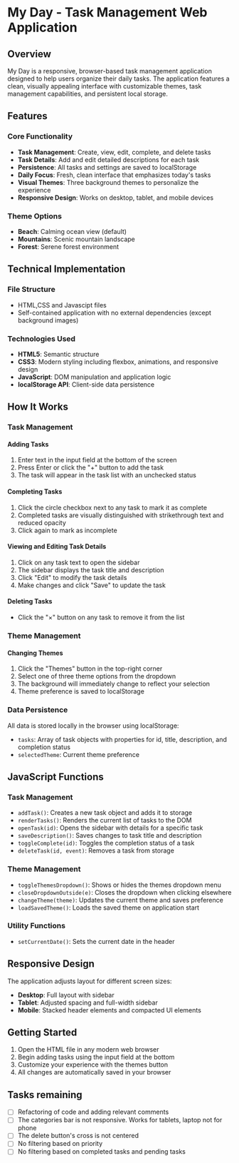 # My Day - Task Management Web Application

## Overview

My Day is a responsive, browser-based task management application designed to help users organize their daily tasks. The application features a clean, visually appealing interface with customizable themes, task management capabilities, and persistent local storage.


## Features

### Core Functionality
- **Task Management**: Create, view, edit, complete, and delete tasks
- **Task Details**: Add and edit detailed descriptions for each task
- **Persistence**: All tasks and settings are saved to localStorage
- **Daily Focus**: Fresh, clean interface that emphasizes today's tasks
- **Visual Themes**: Three background themes to personalize the experience
- **Responsive Design**: Works on desktop, tablet, and mobile devices

### Theme Options
- **Beach**: Calming ocean view (default)
- **Mountains**: Scenic mountain landscape
- **Forest**: Serene forest environment

## Technical Implementation

### File Structure
- HTML,CSS and Javascipt files 
- Self-contained application with no external dependencies (except background images)

### Technologies Used
- **HTML5**: Semantic structure
- **CSS3**: Modern styling including flexbox, animations, and responsive design
- **JavaScript**: DOM manipulation and application logic
- **localStorage API**: Client-side data persistence

## How It Works

### Task Management

#### Adding Tasks
1. Enter text in the input field at the bottom of the screen
2. Press Enter or click the "+" button to add the task
3. The task will appear in the task list with an unchecked status

#### Completing Tasks
1. Click the circle checkbox next to any task to mark it as complete
2. Completed tasks are visually distinguished with strikethrough text and reduced opacity
3. Click again to mark as incomplete

#### Viewing and Editing Task Details
1. Click on any task text to open the sidebar
2. The sidebar displays the task title and description
3. Click "Edit" to modify the task details
4. Make changes and click "Save" to update the task

#### Deleting Tasks
- Click the "×" button on any task to remove it from the list

### Theme Management

#### Changing Themes
1. Click the "Themes" button in the top-right corner
2. Select one of three theme options from the dropdown
3. The background will immediately change to reflect your selection
4. Theme preference is saved to localStorage

### Data Persistence

All data is stored locally in the browser using localStorage:
- `tasks`: Array of task objects with properties for id, title, description, and completion status
- `selectedTheme`: Current theme preference

## JavaScript Functions

### Task Management
- `addTask()`: Creates a new task object and adds it to storage
- `renderTasks()`: Renders the current list of tasks to the DOM
- `openTask(id)`: Opens the sidebar with details for a specific task
- `saveDescription()`: Saves changes to task title and description
- `toggleComplete(id)`: Toggles the completion status of a task
- `deleteTask(id, event)`: Removes a task from storage

### Theme Management
- `toggleThemesDropdown()`: Shows or hides the themes dropdown menu
- `closeDropdownOutside(e)`: Closes the dropdown when clicking elsewhere
- `changeTheme(theme)`: Updates the current theme and saves preference
- `loadSavedTheme()`: Loads the saved theme on application start

### Utility Functions
- `setCurrentDate()`: Sets the current date in the header

## Responsive Design

The application adjusts layout for different screen sizes:
- **Desktop**: Full layout with sidebar
- **Tablet**: Adjusted spacing and full-width sidebar
- **Mobile**: Stacked header elements and compacted UI elements

## Getting Started

1. Open the HTML file in any modern web browser
2. Begin adding tasks using the input field at the bottom
3. Customize your experience with the themes button
4. All changes are automatically saved in your browser


## Tasks remaining
- [ ] Refactoring of code and adding relevant comments 
- [ ] The categories bar is not responsive. Works for tablets, laptop not for phone
- [ ] The delete button's cross is not centered 
- [ ] No filtering based on priority 
- [ ] No filtering based on completed tasks and pending tasks 